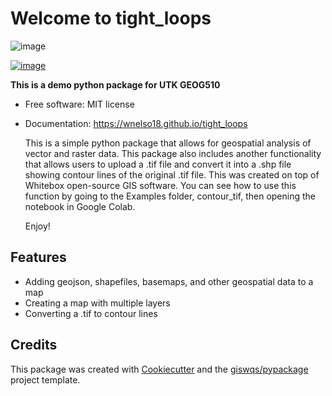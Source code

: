 # Welcome to tight_loops


![image](https://lh3.googleusercontent.com/pw/AJFCJaV9RuvP0OV1UC__sGJugNVRVnocYzXJQhlmnemQwYhyRxF3IB3aTMkwrz5N8U7SftV6Expe3NxpycP9QZ9_oZdQYmkSSrnNZ80Mca5RG-WLRwNb1iUoEMjWsHdHmbQdvuHPDY6CEzl2z6gzHsmjUNOk=w512-h512-s-no)

[![image](https://img.shields.io/pypi/v/tight_loops.svg)](https://pypi.python.org/pypi/tight_loops)


**This is a demo python package for UTK GEOG510**


-   Free software: MIT license
-   Documentation: <https://wnelso18.github.io/tight_loops>

    This is a simple python package that allows for geospatial analysis of vector and raster data. This package also includes another functionality that allows users to upload a .tif file and convert it into a .shp file showing contour lines of the original .tif file. This was created on top of Whitebox open-source GIS software. You can see how to use this function by going to the Examples folder, contour_tif, then opening the notebook in Google Colab. 

    Enjoy!
    

## Features

-   Adding geojson, shapefiles, basemaps, and other geospatial data to a map
-   Creating a map with multiple layers
-   Converting a .tif to contour lines

## Credits

This package was created with [Cookiecutter](https://github.com/cookiecutter/cookiecutter) and the [giswqs/pypackage](https://github.com/giswqs/pypackage) project template.
